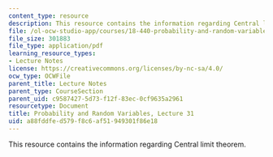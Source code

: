 ```yaml
---
content_type: resource
description: This resource contains the information regarding Central limit theorem.
file: /ol-ocw-studio-app/courses/18-440-probability-and-random-variables-spring-2014/a88fddfed579f8c6af51949301f86e18_MIT18_440S14_Lecture31.pdf
file_size: 301883
file_type: application/pdf
learning_resource_types:
- Lecture Notes
license: https://creativecommons.org/licenses/by-nc-sa/4.0/
ocw_type: OCWFile
parent_title: Lecture Notes
parent_type: CourseSection
parent_uid: c9587427-5d73-f12f-83ec-0cf9635a2961
resourcetype: Document
title: Probability and Random Variables, Lecture 31
uid: a88fddfe-d579-f8c6-af51-949301f86e18
---
```

This resource contains the information regarding Central limit theorem.